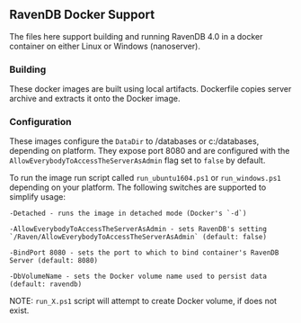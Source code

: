 ## RavenDB Docker Support

The files here support building and running RavenDB 4.0 in a docker container on either Linux or Windows (nanoserver).

### Building

These docker images are built using local artifacts. Dockerfile copies server archive and extracts it onto the Docker image.

### Configuration

These images configure the `DataDir` to /databases or c:/databases, depending on platform. They expose port 8080 and are configured with the `AllowEverybodyToAccessTheServerAsAdmin` flag set to `false` by default.

To run the image run script called `run_ubuntu1604.ps1` or `run_windows.ps1` depending on your platform. The following switches are supported to simplify usage:

    -Detached - runs the image in detached mode (Docker's `-d`)

    -AllowEverybodyToAccessTheServerAsAdmin - sets RavenDB's setting `/Raven/AllowEverybodyToAccessTheServerAsAdmin` (default: false)

    -BindPort 8080 - sets the port to which to bind container's RavenDB Server (default: 8080)

    -DbVolumeName - sets the Docker volume name used to persist data (default: ravendb)

NOTE: `run_X.ps1` script will attempt to create Docker volume, if does not exist.
